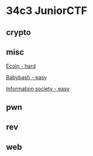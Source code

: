 # 34c3 JuniorCTF

## crypto

## misc
[Ecoin - hard](https://adminadminctf.github.io/ctf/34c3junior-ecoin)

[Babybash - easy](https://adminadminctf.github.io/ctf/34c3junior-babybash)

[Information society - easy](https://adminadminctf.github.io/ctf/34c3junior-information-society)

## pwn

## rev

## web
